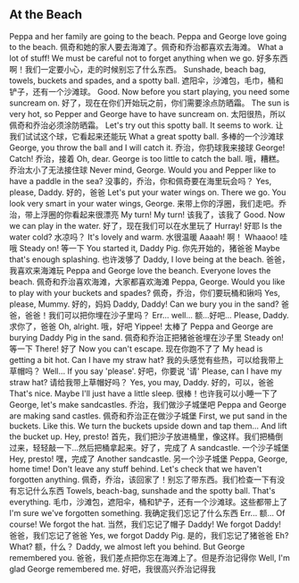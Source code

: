 ## At the Beach

Peppa and her family are going to the beach. Peppa and George love going to the beach.
佩奇和她的家人要去海滩了。佩奇和乔治都喜欢去海滩。
What a lot of stuff! We must be careful not to forget anything when we go.
好多东西啊！我们一定要小心，走的时候别忘了什么东西。
Sunshade, beach bag, towels, buckets and spades, and a spotty ball.
遮阳伞，沙滩包，毛巾，桶和铲子，还有一个沙滩球。
Good. Now before you start playing, you need some suncream on.
好了，现在在你们开始玩之前，你们需要涂点防晒霜。
The sun is very hot, so Pepper and George have to have suncream on.
太阳很热，所以佩奇和乔治必须涂防晒霜。
Let's try out this spotty ball. It seems to work.
让我们试试这个球，它看起来还能玩
What a great spotty ball.
多棒的一个沙滩球
George, you throw the ball and I will catch it.
乔治，你扔球我来接球
George! Catch!
乔治，接着
Oh, dear. George is too little to catch the ball.
哦，糟糕。乔治太小了无法接住球
Never mind, George. Would you and Pepper like to have a paddle in the sea?
没事的，乔治，你和佩奇要在海里玩会吗？
Yes, please, Daddy.
好的，爸爸
Let's put your water wings on. There we go. You look very smart in your water wings, George.
来带上你的浮圈，我们走吧。乔治，带上浮圈的你看起来很漂亮
My turn! My turn!
该我了，该我了
Good. Now we can play in the water.
好了，现在我们可以在水里玩了
Hurray!
好耶
Is the water cold?
水凉吗？
It's lovely and warm.
水很温暖
Aaaah!
啊！
Whaaoo!
哇哦
Steady on!
等一下
You started it, Daddy Pig.
你先开始的，猪爸爸
Maybe that's enough splashing.
也许泼够了
Daddy, I love being at the beach.
爸爸，我喜欢来海滩玩
Peppa and George love the beanch. Everyone loves the beach.
佩奇和乔治喜欢海滩，大家都喜欢海滩
Peppa, George. Would you like to play with your buckets and spades?
佩奇，乔治，你们要玩桶和锹吗
Yes, please, Mummy.
好的，妈妈
Daddy, Daddy! Can we bury you in the sand?
爸爸，爸爸！我们可以把你埋在沙子里吗？
Err... well...
额...好吧...
Please, Daddy.
求你了，爸爸
Oh, alright.
哦，好吧
Yippee!
太棒了
Peppa and George are burying Daddy Pig in the sand.
佩奇和乔治正把猪爸爸埋在沙子里
Steady on!
等一下
There!
好了
Now you can't escape.
现在你跑不了了
My head is getting a bit hot. Can I have my straw hat?
我的头感觉有些热，可以给我带上草帽吗？
Well... If you say 'please'.
好吧，你要说 '请'
Please, can I have my straw hat?
请给我带上草帽好吗？
Yes, you may, Daddy.
好的，可以，爸爸
That's nice. Maybe I'll just have a little sleep.
很棒！也许我可以小睡一下了
George, let's make sandcastles.
乔治，我们做沙子城堡吧
Peppa and George are making sand castles.
佩奇和乔治正在做沙子城堡
First, we put sand in the buckets. Like this. We turn the buckets upside down and tap them... And lift the bucket up. Hey, presto!
首先，我们把沙子放进桶里，像这样。我们把桶倒过来，轻轻敲一下...然后把桶拿起来。好了，完成了
A sandcastle.
一个沙子城堡
Hey, presto!
嘿，完成了
Another sandcastle.
另一个沙子城堡
Peppa, George, home time! Don't leave any stuff behind. Let's check that we haven't forgotten anything.
佩奇，乔治，该回家了！别忘了带东西。我们检查一下有没有忘记什么东西
Towels, beach-bag, sunshade and the spotty ball. That's everything.
毛巾，沙滩包，遮阳伞，桶和铲子，还有一个沙滩球。这些都带上了
I'm sure we've forgotten something.
我确定我们忘记了什么东西
Err...
额...
Of course! We forgot the hat.
当然，我们忘记了帽子
Daddy! We forgot Daddy!
爸爸，我们忘记了爸爸
Yes, we forgot Daddy Pig.
是的，我们忘记了猪爸爸
Eh? What?
额，什么？
Daddy, we almost left you behind. But George remembered you.
爸爸，我们差点把你忘在海滩上了。但是乔治记得你
Well, I'm glad George remembered me.
好吧，我很高兴乔治记得我
